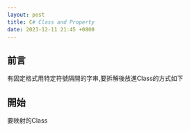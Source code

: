 ```yaml
---
layout: post
title: C# Class and Property
date: 2023-12-11 21:45 +0800
---
```


## 前言

<p>有固定格式用特定符號隔開的字串,要拆解後放進Class的方式如下</p>

## 開始

要映射的Class
<script  type='text/javascript' src=''>

    public class Shool
    {
        public string Teacher_Id { get; set; }
        public string Teacher_Name { get; set; }
        public string Student_ID { get; set; }
        public string Student_Name { get; set; }
    }



自動映射的靜態Method
<script  type='text/javascript' src=''>

    public static object stringToBject<T>(string sourceString)
    {
        string[] source = sourceString.Split(';');
        var target = Activator.CreateInstance(typeof(T).GetTypeInfo());
        var props = target.GetType().GetProperties();

        for (int i = 0; i < source.Length; i++)
        {
            switch (props[i].PropertyType.FullName.Split('.')[1])
            {
                case "String":
                    target.GetType().GetProperty(props[i].Name).SetValue(target, source[i]);
                    break;
            }
        }
        return target;
    }


實際執行
![Desktop View](/assets/img/2023-12-11-c-sharp-class-and-property/1.png){: width="800" height="600" }
<script  type='text/javascript' src=''>

    static void Main(string[] args)
    {
        string format = "T_ID;T_NAME;S_ID;S_NAME";
        Shool test = (Shool)stringToBject<Shool>(format);
    }
